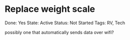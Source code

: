# Replace weight scale

Done: Yes
State: Active
Status: Not Started
Tags: RV, Tech

possibly one that automatically sends data over wifi?